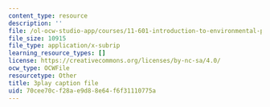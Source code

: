 ```yaml
---
content_type: resource
description: ''
file: /ol-ocw-studio-app/courses/11-601-introduction-to-environmental-policy-and-planning-fall-2016/70cee70cf28ae9d88e64f6f31110775a_gj8RoTm9jxM.srt
file_size: 10915
file_type: application/x-subrip
learning_resource_types: []
license: https://creativecommons.org/licenses/by-nc-sa/4.0/
ocw_type: OCWFile
resourcetype: Other
title: 3play caption file
uid: 70cee70c-f28a-e9d8-8e64-f6f31110775a
---
```


